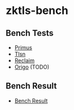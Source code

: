 # zktls-bench


## Bench Tests

- [Primus](./primus/README.md)
- [Tlsn](./tlsn/README.md)
- [Reclaim](./reclaim/README.md)
- [Origo](./origo/README.md) (TODO)


## Bench Result

- [Bench Result](./bench_data/README.md)

